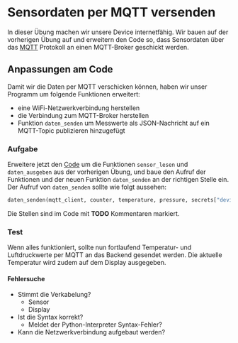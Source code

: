 # Sensordaten per MQTT versenden

In dieser Übung machen wir unsere Device internetfähig. Wir bauen auf der 
vorherigen Übung auf und erweitern den Code so, dass Sensordaten über das
[MQTT](https://de.wikipedia.org/wiki/MQTT) Protokoll an einen MQTT-Broker geschickt werden.

## Anpassungen am Code

Damit wir die Daten per MQTT verschicken können, haben wir unser Programm um
folgende Funktionen erweitert:

* eine WiFi-Netzwerkverbindung herstellen
* die Verbindung zum MQTT-Broker herstellen
* Funktion `daten_senden` um Messwerte als JSON-Nachricht auf ein MQTT-Topic
  publizieren hinzugefügt

### Aufgabe 

Erweitere jetzt den [Code](code-template.py) um die Funktionen `sensor_lesen`
und `daten_ausgeben` aus der vorherigen Übung, und baue den Aufruf der
Funktionen und der neuen Funktion `daten_senden` an der richtigen Stelle ein.
Der Aufruf von `daten_senden` sollte wie folgt aussehen:

```python
daten_senden(mqtt_client, counter, temperature, pressure, secrets["deviceid"])
```

Die Stellen sind im Code mit **TODO** Kommentaren markiert.

### Test

Wenn alles funktioniert, sollte nun fortlaufend Temperatur- und Luftdruckwerte
per MQTT an das Backend gesendet werden. Die aktuelle Temperatur wird zudem 
auf dem Display ausgegeben.

#### Fehlersuche

* Stimmt die Verkabelung?
  * Sensor
  * Display
* Ist die Syntax korrekt?
  * Meldet der Python-Interpreter Syntax-Fehler?
* Kann die Netzwerkverbindung aufgebaut werden?

